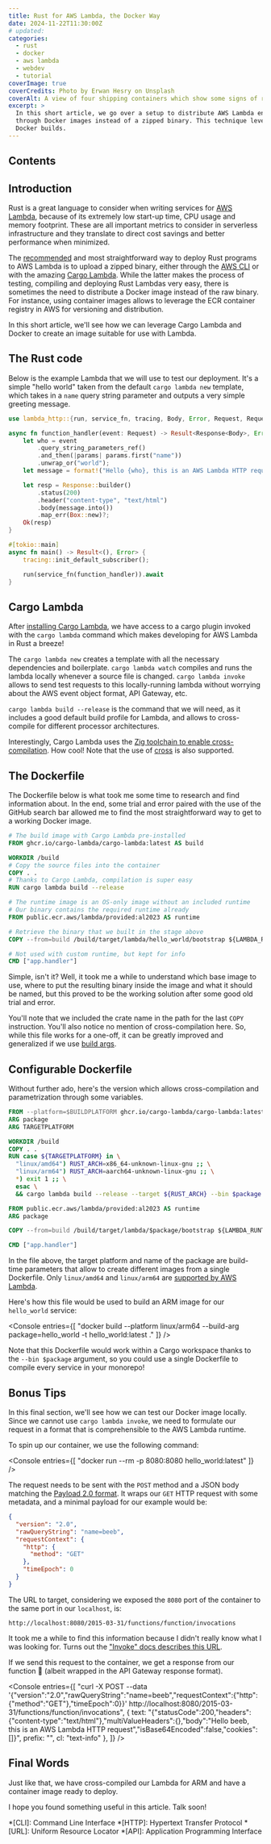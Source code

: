 ```yaml
---
title: Rust for AWS Lambda, the Docker Way
date: 2024-11-22T11:30:00Z
# updated:
categories:
  - rust
  - docker
  - aws lambda
  - webdev
  - tutorial
coverImage: true
coverCredits: Photo by Erwan Hesry on Unsplash
coverAlt: A view of four shipping containers which show some signs of rust.
excerpt: >
  In this short article, we go over a setup to distribute AWS Lambda endpoints written in the Rust programming language
  through Docker images instead of a zipped binary. This technique leverages the power of Cargo Lambda and multi-stage
  Docker builds.
---
```


<script lang="ts">
  import ChatNote from '$lib/components/ChatNote.svelte'
  import Console from '$lib/components/Console.svelte'
</script>

## Contents

## Introduction

Rust is a great language to consider when writing services for [AWS Lambda](https://aws.amazon.com/lambda/), because of
its extremely low start-up time, CPU usage and memory footprint.
These are all important metrics to consider in serverless infrastructure and they translate to direct cost savings and
better performance when minimized.

The [recommended](https://docs.aws.amazon.com/lambda/latest/dg/rust-package.html) and most straightforward way to deploy
Rust programs to AWS Lambda is to upload a zipped binary, either through the
[AWS CLI](https://docs.aws.amazon.com/lambda/latest/dg/rust-package.html#rust-deploy-cargo) or with the amazing
[Cargo Lambda](https://www.cargo-lambda.info/commands/deploy.html). While the latter makes the process of testing,
compiling and deploying Rust Lambdas very easy, there is sometimes the need to distribute a Docker image instead of
the raw binary. For instance, using container images allows to leverage the ECR container registry in AWS for
versioning and distribution.

In this short article, we'll see how we can leverage Cargo Lambda and Docker to create an image suitable for use with
Lambda.

## The Rust code

Below is the example Lambda that we will use to test our deployment. It's a simple "hello world" taken from the
default `cargo lambda new` template, which takes in a `name` query string parameter and outputs a very simple greeting
message.

```rust
use lambda_http::{run, service_fn, tracing, Body, Error, Request, RequestExt, Response};

async fn function_handler(event: Request) -> Result<Response<Body>, Error> {
    let who = event
        .query_string_parameters_ref()
        .and_then(|params| params.first("name"))
        .unwrap_or("world");
    let message = format!("Hello {who}, this is an AWS Lambda HTTP request");

    let resp = Response::builder()
        .status(200)
        .header("content-type", "text/html")
        .body(message.into())
        .map_err(Box::new)?;
    Ok(resp)
}

#[tokio::main]
async fn main() -> Result<(), Error> {
    tracing::init_default_subscriber();

    run(service_fn(function_handler)).await
}
```

## Cargo Lambda

After [installing Cargo Lambda](https://www.cargo-lambda.info/guide/installation.html), we have access to a cargo
plugin invoked with the `cargo lambda` command which makes developing for AWS Lambda in Rust a breeze!

The `cargo lambda new` creates a template with all the necessary dependencies and boilerplate. `cargo lambda watch`
compiles and runs the lambda locally whenever a source file is changed. `cargo lambda invoke` allows to send test
requests to this locally-running lambda without worrying about the AWS event object format, API Gateway, etc.

`cargo lambda build --release` is the command that we will need, as it includes a good default build profile for
Lambda, and allows to cross-compile for different processor architectures.

<ChatNote>
Interestingly, Cargo Lambda uses the <a href="https://www.cargo-lambda.info/guide/cross-compiling.html" ref="nofollow">
Zig toolchain to enable cross-compilation</a>. How cool! Note that the use of
<a href="https://github.com/cross-rs/cross" ref="nofollow">cross</a> is also supported.
</ChatNote>

## The Dockerfile

The Dockerfile below is what took me some time to research and find information about. In the end, some trial and error
paired with the use of the GitHub search bar allowed me to find the most straightforward way to get to a working
Docker image.

```Dockerfile
# The build image with Cargo Lambda pre-installed
FROM ghcr.io/cargo-lambda/cargo-lambda:latest AS build

WORKDIR /build
# Copy the source files into the container
COPY . .
# Thanks to Cargo Lambda, compilation is super easy
RUN cargo lambda build --release

# The runtime image is an OS-only image without an included runtime
# Our binary contains the required runtime already
FROM public.ecr.aws/lambda/provided:al2023 AS runtime

# Retrieve the binary that we built in the stage above
COPY --from=build /build/target/lambda/hello_world/bootstrap ${LAMBDA_RUNTIME_DIR}/bootstrap

# Not used with custom runtime, but kept for info
CMD ["app.handler"]
```

Simple, isn't it? Well, it took me a while to understand which base image to use, where to put the resulting binary
inside the image and what it should be named, but this proved to be the working solution after some good old trial and
error.

You'll note that we included the crate name in the path for the last `COPY` instruction. You'll also notice no mention
of cross-compilation here. So, while this file works for a one-off, it can be greatly improved and generalized if we
use [build args](https://docs.docker.com/build/building/variables/).

## Configurable Dockerfile

Without further ado, here's the version which allows cross-compilation and parametrization through some variables.

```Dockerfile
FROM --platform=$BUILDPLATFORM ghcr.io/cargo-lambda/cargo-lambda:latest AS build
ARG package
ARG TARGETPLATFORM

WORKDIR /build
COPY . .
RUN case ${TARGETPLATFORM} in \
  "linux/amd64") RUST_ARCH=x86_64-unknown-linux-gnu ;; \
  "linux/arm64") RUST_ARCH=aarch64-unknown-linux-gnu ;; \
  *) exit 1 ;; \
  esac \
  && cargo lambda build --release --target ${RUST_ARCH} --bin $package

FROM public.ecr.aws/lambda/provided:al2023 AS runtime
ARG package

COPY --from=build /build/target/lambda/$package/bootstrap ${LAMBDA_RUNTIME_DIR}/bootstrap

CMD ["app.handler"]
```

In the file above, the target platform and name of the package are build-time parameters that allow to create different
images from a single Dockerfile. Only `linux/amd64` and `linux/arm64` are
[supported by AWS Lambda](https://docs.aws.amazon.com/lambda/latest/dg/foundation-arch.html).

Here's how this file would be used to build an ARM image for our `hello_world` service:

<Console entries={[
"docker build --platform linux/arm64 --build-arg package=hello_world -t hello_world:latest ."
]} />

Note that this Dockerfile would work within a Cargo workspace thanks to the `--bin $package` argument, so you could use
a single Dockerfile to compile every service in your monorepo!

## Bonus Tips

In this final section, we'll see how we can test our Docker image locally. Since we cannot use `cargo lambda invoke`,
we need to formulate our request in a format that is comprehensible to the AWS Lambda runtime.

To spin up our container, we use the following command:

<Console entries={[
"docker run --rm -p 8080:8080 hello_world:latest"
]} />

The request needs to be sent with the `POST` method and a JSON body matching the
[Payload 2.0 format](https://docs.aws.amazon.com/apigateway/latest/developerguide/http-api-develop-integrations-lambda.html).
It wraps our `GET` HTTP request with some metadata, and a minimal payload for our example would be:

```json
{
  "version": "2.0",
  "rawQueryString": "name=beeb",
  "requestContext": {
    "http": {
      "method": "GET"
    },
    "timeEpoch": 0
  }
}
```

The URL to target, considering we exposed the `8080` port of the container to the same port in our `localhost`, is:

`http://localhost:8080/2015-03-31/functions/function/invocations`

It took me a while to find this information because I didn't really know what I was looking for. Turns out the
["Invoke" docs describes this URL](https://docs.aws.amazon.com/lambda/latest/api/API_Invoke.html).

If we send this request to the container, we get a response from our function 🎉 (albeit wrapped in the API Gateway
response format).

<Console entries={[
"curl -X POST --data '{\"version\":\"2.0\",\"rawQueryString\":\"name=beeb\",\"requestContext\":{\"http\":{\"method\":\"GET\"},\"timeEpoch\":0}}' http://localhost:8080/2015-03-31/functions/function/invocations",
{ text: "{\"statusCode\":200,\"headers\":{\"content-type\":\"text/html\"},\"multiValueHeaders\":{},\"body\":\"Hello beeb, this is an AWS Lambda HTTP request\",\"isBase64Encoded\":false,\"cookies\":[]}", prefix: "", cl: "text-info" },
]} />

## Final Words

Just like that, we have cross-compiled our Lambda for ARM and have a container image ready to deploy.

I hope you found something useful in this article. Talk soon!

*[CLI]: Command Line Interface
*[HTTP]: Hypertext Transfer Protocol
*[URL]: Uniform Resource Locator
*[API]: Application Programming Interface

